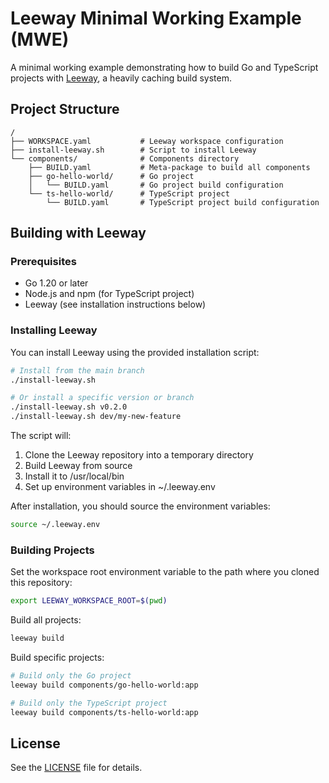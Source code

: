 # Leeway Minimal Working Example (MWE)

A minimal working example demonstrating how to build Go and TypeScript projects with [Leeway](https://github.com/gitpod-io/leeway), a heavily caching build system.

## Project Structure

```
/
├── WORKSPACE.yaml           # Leeway workspace configuration
├── install-leeway.sh        # Script to install Leeway
└── components/              # Components directory
    ├── BUILD.yaml           # Meta-package to build all components
    ├── go-hello-world/      # Go project
    │   └── BUILD.yaml       # Go project build configuration
    └── ts-hello-world/      # TypeScript project
        └── BUILD.yaml       # TypeScript project build configuration
```

## Building with Leeway

### Prerequisites

- Go 1.20 or later
- Node.js and npm (for TypeScript project)
- Leeway (see installation instructions below)

### Installing Leeway

You can install Leeway using the provided installation script:

```bash
# Install from the main branch
./install-leeway.sh

# Or install a specific version or branch
./install-leeway.sh v0.2.0
./install-leeway.sh dev/my-new-feature
```

The script will:
1. Clone the Leeway repository into a temporary directory
2. Build Leeway from source
3. Install it to /usr/local/bin
4. Set up environment variables in ~/.leeway.env

After installation, you should source the environment variables:

```bash
source ~/.leeway.env
```

### Building Projects

Set the workspace root environment variable to the path where you cloned this repository:

```bash
export LEEWAY_WORKSPACE_ROOT=$(pwd)
```

Build all projects:

```bash
leeway build
```

Build specific projects:

```bash
# Build only the Go project
leeway build components/go-hello-world:app

# Build only the TypeScript project
leeway build components/ts-hello-world:app
```

## License

See the [LICENSE](LICENSE) file for details.
